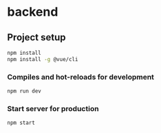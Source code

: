 # backend

## Project setup

```bash
npm install
npm install -g @vue/cli
```

### Compiles and hot-reloads for development

```bash
npm run dev
```

### Start server for production

```bash
npm start
```
